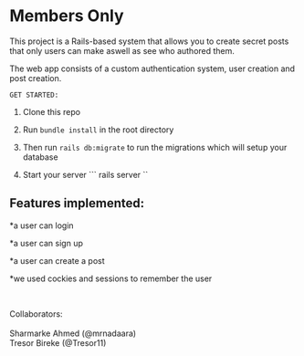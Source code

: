 # Members Only

This project is a Rails-based system that allows you to create secret posts that only users can make aswell as see who authored them.

The web app consists of a custom authentication system, user creation and post creation.

``GET STARTED:`` 

1. Clone this repo

2. Run ``` bundle install ``` in the root directory

3. Then run ``` rails db:migrate ``` to run the migrations which will setup your database

3. Start your server ``` rails server ``

## Features implemented: <br/>

*a user can login <br/>

*a user can sign up <br/>

*a user can create a post <br/>

*we used cockies and sessions to remember the user <br/>

<br/>

Collaborators:
<br/>
<br/>
Sharmarke Ahmed (@mrnadaara)
<br/>
Tresor Bireke (@Tresor11)
